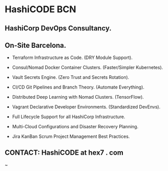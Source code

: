 
# HashiCODE BCN

## HashiCorp DevOps Consultancy.
## On-Site Barcelona.

- Terraform Infrastructure as Code. (DRY Module Support).

- Consul/Nomad Docker Container Clusters. (Faster/Simpler Kubernetes).

- Vault Secrets Engine. (Zero Trust and Secrets Rotation).

- CI/CD Git Pipelines and Branch Theory. (Automate Everything).

- Distributed Deep Learning with Nomad Clusters. (TensorFlow).

- Vagrant Declarative Developer Environments. (Standardized DevEnvs).

- Full Lifecycle Support for all HashiCorp Infrastructure.

- Multi-Cloud Configurations and Disaster Recovery Planning.

- Jira KanBan Scrum Project Management Best Practices.


## CONTACT: HashiCODE at hex7 . com
~                                      
